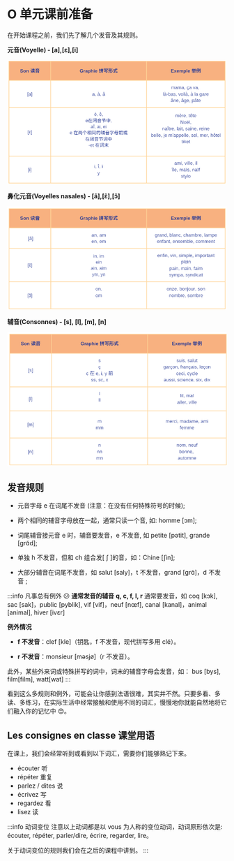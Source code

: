 # O 单元课前准备

在开始课程之前，我们先了解几个发音及其规则。

**元音(Voyelle) - [a],[ε],[i]**

![voyelles](../assets/img/prepa_voyelles1.png)

**鼻化元音(Voyelles nasales) - [ã],[ɛ̃],[ɔ̃]**

![voyelles](../assets/img/voyelles-nasales.png)

**辅音(Consonnes) - [s], [l], [m], [n]**

![voyelles](../assets/img/prepa_consonnes1.png)

## 发音规则

-   元音字母 e 在词尾不发音 (注意：在没有任何特殊符号的时候);

-   两个相同的辅音字母放在一起，通常只读一个音, 如: homme [ɔm];

-   词尾辅音接元音 e 时，辅音要发音，e 不发音,
    如 petite [pətit], grande [grɑ̃d];

-   单独 h 不发音，但和 ch 组合发[ ʃ ]的音，如：Chine [ʃin];

-   大部分辅音在词尾不发音，如 salut [saly]，t 不发音，grand [ɡrɑ̃]，d 不发音 ;

:::info 凡事总有例外 😕
**通常发音的辅音**
**q, c, f, l, r** 通常要发音，如 coq [kɔk],
sac [sak]，public [pyblik],
vif [vif]，neuf [nœf],
canal [kanal]，animal [animal],
hiver [ivɛr]

**例外情况**

-   **f 不发音**：clef [kle]（钥匙，f 不发音，现代拼写多用 clé）。

-   **r 不发音**：monsieur [məsjø]（r 不发音）。

此外，某些外来词或特殊拼写的词中，词末的辅音字母会发音，如： bus [bys], film[film], watt[wat]
:::

看到这么多规则和例外，可能会让你感到法语很难，其实并不然。只要多看、多读、多练习，在实际生活中经常接触和使用不同的词汇，慢慢地你就能自然地将它们融入你的记忆中 😊。

## Les consignes en classe 课堂用语

在课上，我们会经常听到或看到以下词汇，需要你们能够熟记下来。

-   écouter 听
-   répéter 重复
-   parlez / dites 说
-   écrivez 写
-   regardez 看
-   lisez 读

:::info 动词变位
注意以上动词都是以 vous 为人称的变位动词，动词原形依次是: écouter, répéter, parler/dire, écrire, regarder, lire。

关于动词变位的规则我们会在之后的课程中讲到。
:::
